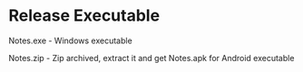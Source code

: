 # Release Executable

Notes.exe - Windows executable

Notes.zip - Zip archived, extract it and get Notes.apk for Android executable
